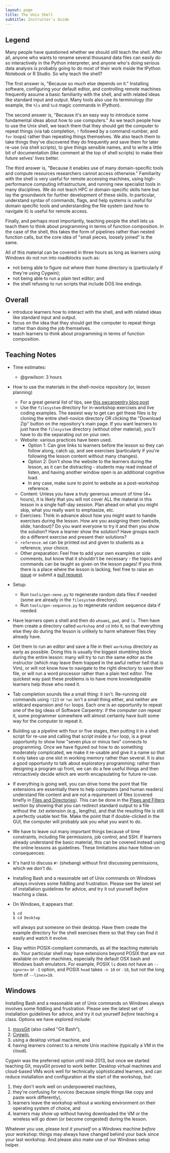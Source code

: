 ```yaml
---
layout: page
title: The Unix Shell
subtitle: Instructor's Guide
---
```


## Legend

Many people have questioned whether we should still teach the shell.
After all,
anyone who wants to rename several thousand data files
can easily do so interactively in the Python interpreter,
and anyone who's doing serious data analysis
is probably going to do most of their work inside the IPython Notebook or R Studio.
So why teach the shell?

The first answer is,
"Because so much else depends on it."
Installing software,
configuring your default editor,
and controlling remote machines frequently assume a basic familiarity with the shell,
and with related ideas like standard input and output.
Many tools also use its terminology
(for example, the `%ls` and `%cd` magic commands in IPython).

The second answer is,
"Because it's an easy way to introduce some fundamental ideas about how to use computers."
As we teach people how to use the Unix shell,
we teach them that they should get the computer to repeat things
(via tab completion,
`!` followed by a command number,
and `for` loops)
rather than repeating things themselves.
We also teach them to take things they've discovered they do frequently
and save them for later re-use
(via shell scripts),
to give things sensible names,
and to write a little bit of documentation
(like comment at the top of shell scripts)
to make their future selves' lives better.

The third answer is,
"Because it enables use of many domain-specific tools and compute resources researchers cannot access otherwise."
Familiarity with the shell is very useful for remote accessing machines, using high-performance computing infrastructure, and running new specialist tools in many disciplines. We do not teach HPC or domain-specific skills
here but lay the groundwork for further development of these skills. In particular, understand syntax of commands,  flags, and help systems is useful for domain specific tools and understanding the file system (and how to navigate it) is useful for remote access.

Finally,
and perhaps most importantly,
teaching people the shell lets us teach them
to think about programming in terms of function composition.
In the case of the shell,
this takes the form of pipelines rather than nested function calls,
but the core idea of "small pieces, loosely joined" is the same.

All of this material can be covered in three hours
as long as learners using Windows do not run into roadblocks such as:

*   not being able to figure out where their home directory is
    (particularly if they're using Cygwin);
*   not being able to run a plain text editor;
    and
*   the shell refusing to run scripts that include DOS line endings.

## Overall

*   introduce learners how to interact with the shell, and with related
    ideas like standard input and output.
*   focus on the idea that they should get the computer to repeat things
    rather than doing the job themselves.
*   teach learners to think about programming in terms of function
    composition.

## Teaching Notes

*   Time estimates:
    *   @gvwilson: 3 hours

*	How to use the materials in the shell-novice repository (or, lesson planning)
	* For a great general list of tips, see [this swcarpentry blog post](http://software-carpentry.org/blog/2015/03/teaching-tips.html)
	* Use the `filesystem` directory for in-workshop exercises and live coding examples.
	The easiest way to get can get these files is by cloning the entire shell-novice directory OR clicking the "Download Zip" button on the repository's main page.  If you want learners to just have the `filesystem` directory (without other material), you'll have to do the separating out on your own.
	* Website: various practices have been used.
		* Option 1: Can give links to learners before the lesson so they can follow along, catch up, and see exercises (particularly if you're following the lesson content without many changes).
		* Option 2: Don't show the website to the learners during the lesson, as it can be distracting - students may read instead of listen, and having another window open is an additional cognitive load.
		* In any case, make sure to point to website as a post-workshop reference.
	* Content: Unless you have a truly generous amount of time (4+ hours), it is likely that you will not cover ALL the material in this lesson in a single half-day session.  Plan ahead on what you might skip, what you really want to emphasize, etc.
	* Exercises: Think in advance about how you might want to handle exercises during the lesson.  How are you assigning them (website, slide, handout)?  Do you want everyone to try it and then you show the solution?  Have a learner show the solution?  Have groups each do a different exercise and present their solutions?
	* `reference.md` can be printed out and given to students as a reference, your choice.
	* Other preparation: Feel free to add your own examples or side comments, but know that it shouldn't be necessary - the topics and commands can be taught as given on the lesson pages!  If you think there is a place where the lesson is lacking, feel free to raise an [issue](https://github.com/swcarpentry/shell-novice/issues) or submit a [pull request](https://github.com/swcarpentry/shell-novice/pulls).

*   Setup:
    *   Run `tools/gen-nene.py` to regenerate random data files if needed
        (some are already in the `filesystem` directory).
    *   Run `tools/gen-sequence.py` to regenerate random sequence data if needed.


*   Have learners open a shell
    and then do `whoami`,
    `pwd`,
    and `ls`.
    Then have them create a directory called `workshop`
    and `cd` into it,
    so that everything else they do during the lesson
    is unlikely to harm whatever files they already have.

*   Get them to run an editor
    and save a file in their `workshop` directory
    as early as possible.
    Doing this is usually the biggest stumbling block during the entire lesson:
    many will try to run the same editor as the instructor
    (which may leave them trapped in the awful nether hell that is Vim),
    or will not know how to navigate to the right directory
    to save their file,
    or will run a word processor rather than a plain text editor.
    The quickest way past these problems is to have more knowledgeable learners
    help those who need it.

*   Tab completion sounds like a small thing: it isn't.
    Re-running old commands using `!123` or `!wc`
    isn't a small thing either,
    and neither are wildcard expansion and `for` loops.
    Each one is an opportunity to repeat one of the big ideas of Software Carpentry:
    if the computer *can* repeat it,
    some programmer somewhere will almost certainly have built
    some way for the computer *to* repeat it.

*   Building up a pipeline with four or five stages,
    then putting it in a shell script for re-use
    and calling that script inside a `for` loop,
    is a great opportunity to show how
    "seven plus or minus two"
    connects to programming.
    Once we have figured out how to do something moderately complicated,
    we make it re-usable and give it a name
    so that it only takes up one slot in working memory
    rather than several.
    It is also a good opportunity to talk about exploratory programming:
    rather than designing a program up front,
    we can do a few useful things
    and then retroactively decide which are worth encapsulating
    for future re-use.

*   If everything is going well, you can drive home the point that file
    extensions are essentially there to help computers (and human
    readers) understand file content and are not a requirement of files
    (covered briefly in [Files and Directories](01-filedir.html)).
    This can be done in the [Pipes and Filters](03-pipefilter.html) section by showing that you
    can redirect standard output to a file without the .txt extension
    (e.g., lengths), and that the resulting file is still a perfectly usable text file.
    Make the point that if double-clicked in the GUI, the computer will
    probably ask you what you want to do.

*   We have to leave out many important things because of time constraints,
    including file permissions, job control, and SSH.
    If learners already understand the basic material,
    this can be covered instead using the online lessons as guidelines.
    These limitations also have follow-on consequences:

*   It's hard to discuss `#!` (shebang) without first discussing permissions,
    which we don't do.

*   Installing Bash and a reasonable set of Unix commands on Windows
    always involves some fiddling and frustration.
    Please see the latest set of installation guidelines for advice,
    and try it out yourself *before* teaching a class.

*   On Windows, it appears that:

    ~~~ {.input}
    $ cd
    $ cd Desktop
    ~~~

    will always put someone on their desktop.
    Have them create the example directory for the shell exercises there
    so that they can find it easily
    and watch it evolve.

*  Stay within POSIX-compliant commands, as all the teaching materials do.
   Your particular shell may have extensions beyond POSIX that are not available
   on other machines, especially the default OSX bash and Windows bash emulators.
   For example, POSIX `ls` does not have an `--ignore=` or `-I` option, and POSIX
   `head` takes `-n 10` or `-10`, but not the long form of `--lines=10`.

## Windows

Installing Bash and a reasonable set of Unix commands on Windows
always involves some fiddling and frustration.
Please see the latest set of installation guidelines for advice,
and try it out yourself *before* teaching a class.
Options we have explored include:

1.  [msysGit](http://msysgit.github.io/) (also called "Git Bash"),
2.  [Cygwin](http://www.cygwin.com/),
3.  using a desktop virtual machine, and
4.  having learners connect to a remote Unix machine (typically a VM in the cloud).

Cygwin was the preferred option until mid-2013,
but once we started teaching Git,
msysGit proved to work better.
Desktop virtual machines and cloud-based VMs work well for technically sophisticated learners,
and can reduce installation and configuration at the start of the workshop,
but:

1.  they don't work well on underpowered machines,
2.  they're confusing for novices (because simple things like copy and paste work differently),
3.  learners leave the workshop without a working environment on their operating system of choice, and
4.  learners may show up without having downloaded the VM or the wireless will go down (or become congested) during the lesson.

Whatever you use,
please *test it yourself* on a Windows machine *before* your workshop:
things may always have changed behind your back since your last workshop.
And please also make use of our Windows setup helper.
